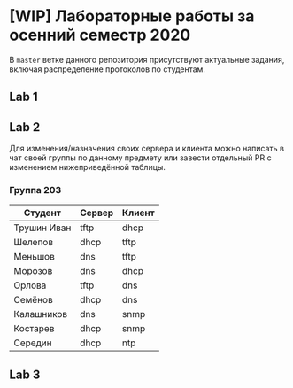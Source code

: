 # [WIP] Лабораторные работы за осенний семестр 2020

В `master` ветке данного репозитория присутствуют актуальные задания, включая распределение протоколов по студентам.

## Lab 1

## Lab 2

Для изменения/назначения своих сервера и клиента можно написать в чат своей группы по данному предмету или завести отдельный PR с изменением нижеприведённой таблицы.

### Группа 203

| Студент     | Сервер | Клиент |
| --          | --     | --     |
| Трушин Иван | tftp   | dhcp   |
| Шелепов     | dhcp   | tftp   |
| Меньшов     | dns    | tftp   |
| Морозов     | dns    | dhcp   |
| Орлова      | tftp   | dns    |
| Семёнов     | dhcp   | dns    |
| Калашников  | dns    | snmp   |
| Костарев    | dhcp   | snmp   |
| Середин     | dhcp   | ntp    |


## Lab 3

